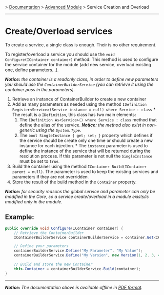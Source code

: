 \> [Documentation](../index.md) \> [Advanced Module](index.md) \> Service Creation and Overload

----------

Create/Overload services
========================

To create a service, a single class is enough. Their is no other requirement.

To register/overload a service you should use the `void Configure(IContainer container)` method. This method is used to configure the service container for the module (add new service, overload existing one, define parameters...).

*__Notice:__ the container is a readonly class, in order to define new parameters you should use the `ContainerBuilderService` (you can retrieve it using the container pass in the parameters).*

  1. Retrieve an instance of ContainerBuilder to create a new container
  2. Add as many parameters as needed using the method `IDefinition Register<Service>(Service instance = null) where Service : class`
    * The result is a `IDefinition`, this class has two main elements:
      1. The `IDefinition As<Service>() where Service : class` method that define the alias of the service. *__Notice:__ the method also exist in non-generic using the `System.Type`.*
      2. The `bool SingleInstance { get; set; }` property which defines if the service should be create only one time or should create a new instance for each injection.
    * The `instance` parameter is used to define the instance of the service that will be returned during the resolution process. If this parameter is not null the `SingleInstance` must be set to `true`.
  3. Build the container using the method `IContainer Build(IContainer parent = null)`. The parameter is used to keep the existing services and parameters if they are not overridden.
  4. Store the result of the build method in the `Container` property.

*__Notice:__ for security reasons the global service and parameter can only be modified in the Core, so a service create/overload in a module exists/is modified only in the module.*

Example:
--------
```csharp
public override void Configure(IContainer container) {
	// Retrieve the ContainerBuilder
	IContainerBuilderService containerBuilderService = container.Get<IContainerBuilderService>();

	// Define your parameters
	containerBuilderService.Define("My Parameter", "My Value");
	containerBuilderService.Define("My Version", new Version(1, 2, 3, 4));
	
	// Build and store the new Container
	this.Container = containerBuilderService.Build(container);
}
```

----------
*__Notice:__ The documentation above is available offline in [PDF format](../doc.pdf).*

